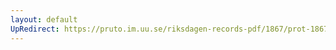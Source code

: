 ```yaml
---
layout: default
UpRedirect: https://pruto.im.uu.se/riksdagen-records-pdf/1867/prot-1867--ak--124/prot-1867--ak--124_006.pdf
---
```


